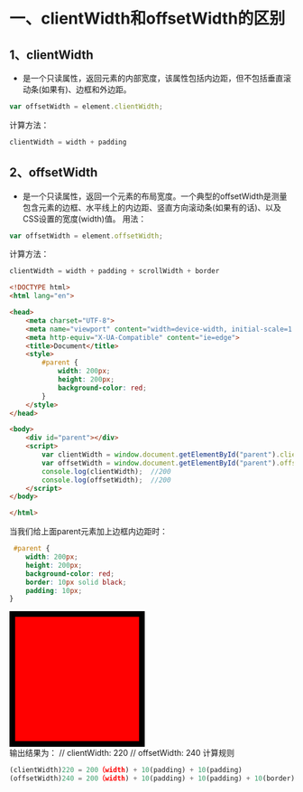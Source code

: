 # 一、clientWidth和offsetWidth的区别
## 1、clientWidth
- 是一个只读属性，返回元素的内部宽度，该属性包括内边距，但不包括垂直滚动条(如果有)、边框和外边距。
```js
var offsetWidth = element.clientWidth;
```
计算方法：
```js
clientWidth = width + padding
```
## 2、offsetWidth
- 是一个只读属性，返回一个元素的布局宽度。一个典型的offsetWidth是测量包含元素的边框、水平线上的内边距、竖直方向滚动条(如果有的话)、以及CSS设置的宽度(width)值。
用法：
```js
var offsetWidth = element.offsetWidth;
```
计算方法：
```js
clientWidth = width + padding + scrollWidth + border
```
```html
<!DOCTYPE html>
<html lang="en">

<head>
    <meta charset="UTF-8">
    <meta name="viewport" content="width=device-width, initial-scale=1.0">
    <meta http-equiv="X-UA-Compatible" content="ie=edge">
    <title>Document</title>
    <style>
        #parent {
            width: 200px;
            height: 200px;
            background-color: red;
        }
    </style>
</head>

<body>
    <div id="parent"></div>
    <script>
        var clientWidth = window.document.getElementById("parent").clientWidth;
        var offsetWidth = window.document.getElementById("parent").offsetWidth;
        console.log(clientWidth);  //200
        console.log(offsetWidth);  //200
    </script>
</body>

</html>
```
当我们给上面parent元素加上边框内边距时：
```css
 #parent {
    width: 200px;
    height: 200px;
    background-color: red;
    border: 10px solid black;
    padding: 10px;
}
```
<style>
#parent {
    width: 200px;
    height: 200px;
    background-color: red;
    border: 10px solid black;
    padding: 10px;
}
</style>
<div id="parent"></div>
输出结果为：
// clientWidth: 220
// offsetWidth: 240
计算规则

```js
(clientWidth)220 = 200（width) + 10(padding) + 10(padding)
(offsetWidth)240 = 200（width) + 10(padding) + 10(padding) + 10(border) + 10(border)
```